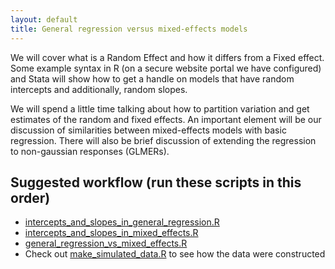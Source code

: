 ```yaml
---
layout: default
title: General regression versus mixed-effects models
---
```


We will cover what is a Random Effect and how it differs from a Fixed effect. Some example syntax in R (on a secure website portal we have configured) and Stata will show how to get a handle on models that have random intercepts and additionally, random slopes.

We will spend a little time talking about how to partition variation and get estimates of the random and fixed effects. An important element will be our discussion of similarities between mixed-effects models with basic regression. There will also be brief discussion of extending the regression to non-gaussian responses (GLMERs).

## Suggested workflow (run these scripts in this order)

- [intercepts_and_slopes_in_general_regression.R](./2_general_regression_vs_mixed_effects/intercepts_and_slopes_in_general_regression.R)
- [intercepts_and_slopes_in_mixed_effects.R](./2_general_regression_vs_mixed_effects/intercepts_and_slopes_in_mixed_effects.R)
- [general_regression_vs_mixed_effects.R](./2_general_regression_vs_mixed_effects/general_regression_vs_mixed_effects.R)
- Check out [make_simulated_data.R](./2_general_regression_vs_mixed_effects/make_simulated_data.R) to see how the data were constructed
